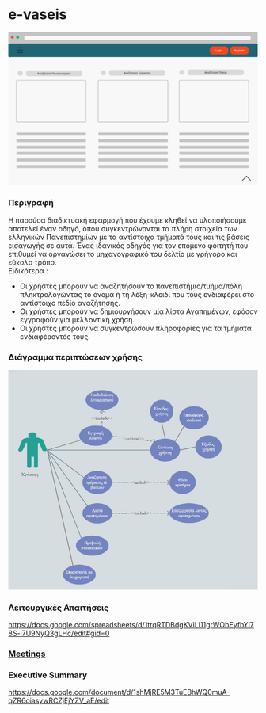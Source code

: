 # e-vaseis
<picture>
  <img src="https://raw.githubusercontent.com/iee-ihu-gr-coursem102/Group3_2022xeimerino/main/Vaseis%20App/Mockups/Home.png">
</picture>

### Περιγραφή
Η παρούσα διαδικτυακή εφαρμογή που έχουμε κληθεί να υλοποιήσουμε αποτελεί έναν οδηγό, όπου συγκεντρώνονται τα πλήρη στοιχεία των ελληνικών Πανεπιστημίων με τα αντίστοιχα τμήματά τους και τις βάσεις εισαγωγής σε αυτά. Ένας ιδανικός οδηγός για τον επόμενο φοιτητή που επιθυμεί να οργανώσει το μηχανογραφικό του δελτίο με γρήγορο και εύκολο τρόπο.  
Ειδικότερα : 
- Οι χρήστες μπορούν να αναζητήσουν το πανεπιστήμιο/τμήμα/πόλη πληκτρολογώντας το όνομα ή τη λέξη-κλειδί που τους ενδιαφέρει στο αντίστοιχο πεδίο αναζήτησης.
- Οι χρήστες μπορούν να δημιουργήσουν μία λίστα Αγαπημένων, εφόσον εγγραφούν για μελλοντική χρήση.
- Οι χρήστες μπορούν να συγκεντρώσουν πληροφορίες για τα τμήματα ενδιαφέροντός τους.

### Διάγραμμα περιπτώσεων χρήσης
<picture>
  <img src="https://raw.githubusercontent.com/iee-ihu-gr-coursem102/Group3_2022xeimerino/main/Vaseis%20App/Use%20case%20diagram.jpg">
</picture>
<br>

### Λειτουργικές Απαιτήσεις
https://docs.google.com/spreadsheets/d/1trqRTDBdgKViLI11grWObEyfbYl78S-l7U9NyQ3gLHc/edit#gid=0

### [Meetings](https://github.com/iee-ihu-gr-coursem102/Group3_2022xeimerino/wiki/Meetings)

### Executive Summary
https://docs.google.com/document/d/1shMjRE5M3TuEBhWQ0muA-qZR6oiasywRCZjEjYZV_aE/edit
